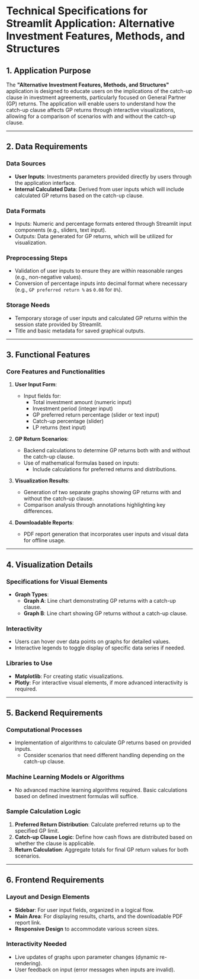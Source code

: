 # Technical Specifications for Streamlit Application: Alternative Investment Features, Methods, and Structures

## 1. Application Purpose
The **"Alternative Investment Features, Methods, and Structures"** application is designed to educate users on the implications of the catch-up clause in investment agreements, particularly focused on General Partner (GP) returns. The application will enable users to understand how the catch-up clause affects GP returns through interactive visualizations, allowing for a comparison of scenarios with and without the catch-up clause.

---

## 2. Data Requirements

### Data Sources
- **User Inputs**: Investments parameters provided directly by users through the application interface.
- **Internal Calculated Data**: Derived from user inputs which will include calculated GP returns based on the catch-up clause.

### Data Formats
- Inputs: Numeric and percentage formats entered through Streamlit input components (e.g., sliders, text input).
- Outputs: Data generated for GP returns, which will be utilized for visualization.

### Preprocessing Steps
- Validation of user inputs to ensure they are within reasonable ranges (e.g., non-negative values).
- Conversion of percentage inputs into decimal format where necessary (e.g., `GP preferred return %` as `0.08` for `8%`).

### Storage Needs
- Temporary storage of user inputs and calculated GP returns within the session state provided by Streamlit.
- Title and basic metadata for saved graphical outputs.

---

## 3. Functional Features

### Core Features and Functionalities
1. **User Input Form**:
   - Input fields for:
     - Total investment amount (numeric input)
     - Investment period (integer input)
     - GP preferred return percentage (slider or text input)
     - Catch-up percentage (slider)
     - LP returns (text input)

2. **GP Return Scenarios**:
   - Backend calculations to determine GP returns both with and without the catch-up clause.
   - Use of mathematical formulas based on inputs:
     - Include calculations for preferred returns and distributions.

3. **Visualization Results**:
   - Generation of two separate graphs showing GP returns with and without the catch-up clause.
   - Comparison analysis through annotations highlighting key differences.

4. **Downloadable Reports**:
   - PDF report generation that incorporates user inputs and visual data for offline usage.

---

## 4. Visualization Details

### Specifications for Visual Elements
- **Graph Types**:
  - **Graph A**: Line chart demonstrating GP returns with a catch-up clause.
  - **Graph B**: Line chart showing GP returns without a catch-up clause.

### Interactivity
- Users can hover over data points on graphs for detailed values.
- Interactive legends to toggle display of specific data series if needed.

### Libraries to Use
- **Matplotlib**: For creating static visualizations.
- **Plotly**: For interactive visual elements, if more advanced interactivity is required.

---

## 5. Backend Requirements

### Computational Processes
- Implementation of algorithms to calculate GP returns based on provided inputs.
  - Consider scenarios that need different handling depending on the catch-up clause.
  
### Machine Learning Models or Algorithms
- No advanced machine learning algorithms required. Basic calculations based on defined investment formulas will suffice.

### Sample Calculation Logic
1. **Preferred Return Distribution**: Calculate preferred returns up to the specified GP limit.
2. **Catch-up Clause Logic**: Define how cash flows are distributed based on whether the clause is applicable.
3. **Return Calculation**: Aggregate totals for final GP return values for both scenarios.

---

## 6. Frontend Requirements

### Layout and Design Elements
- **Sidebar**: For user input fields, organized in a logical flow.
- **Main Area**: For displaying results, charts, and the downloadable PDF report link.
- **Responsive Design** to accommodate various screen sizes.

### Interactivity Needed
- Live updates of graphs upon parameter changes (dynamic re-rendering).
- User feedback on input (error messages when inputs are invalid).
